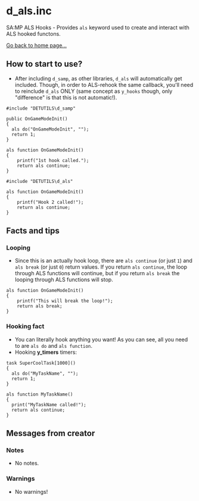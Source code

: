 # d_als.inc
SA:MP ALS Hooks - Provides `als` keyword used to create and interact with ALS hooked functons.

[Go back to home page...](README.md)

## How to start to use?
- After including `d_samp`, as other libraries, `d_als` will automatically get included. Though, in order to ALS-rehook the same callback, you'll need to reinclude `d_als` ONLY (same concept as `y_hooks` though, only "difference" is that this is not automatic!).

```pawn
#include "DETUTILS\d_samp"

public OnGameModeInit()
{
  als do("OnGameModeInit", "");
  return 1;
}

als function OnGameModeInit()
{
    printf("1st hook called.");
    return als continue;
}

#include "DETUTILS\d_als"

als function OnGameModeInit()
{
    printf("Hook 2 called!");
    return als continue;
}
```
## Facts and tips
### Looping
- Since this is an actually hook loop, there are `als continue` (or just `1`) and `als break` (or just `0`) return values. If you return `als continue`, the loop through ALS functions will continue, but if you return `als break` the looping through ALS functions will stop.

```pawn
als function OnGameModeInit()
{
    printf("This will break the loop!");
    return als break;
}
```
### Hooking fact
- You can literally hook anything you want! As you can see, all you need to are `als do` and `als function`.
- Hooking **y_timers** timers:

```pawn
task SuperCoolTask[1000]()
{
  als do("MyTaskName", "");
  return 1;
}

als function MyTaskName()
{
  print("MyTaskName called!");
  return als continue;
}
```
## Messages from creator
### Notes
- No notes.
### Warnings
- No warnings!
